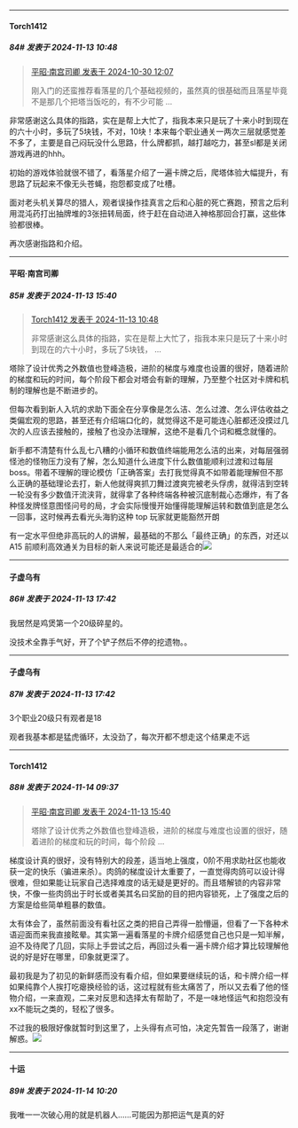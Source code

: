 ﻿
*****

####  Torch1412  
##### 84#       发表于 2024-11-13 10:48

<blockquote><a href="httphttps://bbs.saraba1st.com/2b/forum.php?mod=redirect&amp;goto=findpost&amp;pid=66576249&amp;ptid=2205025" target="_blank">平昭·南宫司卿 发表于 2024-10-30 12:07</a>

刚入门的还蛮推荐看落星的几个基础视频的，虽然真的很基础而且落星毕竟不是那几个把塔当饭吃的，有不少可能 ...</blockquote>
非常感谢这么具体的指路，实在是帮上大忙了，指我本来只是玩了十来小时到现在的六十小时，多玩了5块钱，不对，10块！本来每个职业通关一两次三层就感觉差不多了，主要是自己闷玩没什么思路，什么牌都抓，越打越吃力，甚至sl都是关闭游戏再进的hhh。

初始的游戏体验就很不错了，看落星介绍了一遍卡牌之后，爬塔体验大幅提升，有思路了玩起来不像无头苍蝇，抱怨都变成了吐槽。

面对老头机关算尽的猎人，观者误操作挂真言之后和心脏的死亡赛跑，预言之后利用混沌药打出抽牌堆的3张扭转局面，终于赶在自动进入神格那回合打赢，这些体验都很棒。

再次感谢指路和介绍。


*****

####  平昭·南宫司卿  
##### 85#       发表于 2024-11-13 15:40

<blockquote><a href="httphttps://bbs.saraba1st.com/2b/forum.php?mod=redirect&amp;goto=findpost&amp;pid=66685786&amp;ptid=2205025" target="_blank">Torch1412 发表于 2024-11-13 10:48</a>

非常感谢这么具体的指路，实在是帮上大忙了，指我本来只是玩了十来小时到现在的六十小时，多玩了5块钱， ...</blockquote>
塔除了设计优秀之外数值也登峰造极，进阶的梯度与难度也设置的很好，随着进阶的梯度和玩的时间，每个阶段下都会对塔会有新的理解，乃至整个社区对卡牌和机制的理解也是不断进步的。

但每次看到新人入坑的求助下面全在分享像是怎么洁、怎么过渡、怎么评估收益之类偏宏观的思路，甚至还有介绍端口化的，就觉得这不是可能连心脏都还没摸过几次的人应该去接触的，接触了也没办法理解，这绝不是看几个词和概念就懂的。

新手都不清楚有什么乱七八糟的小循环和数值终端能用怎么洁的出来，对每层强弱怪池的怪物压力没有了解，怎么知道什么进度下什么数值能顺利过渡和过每层 boss。带着不理解的理论模仿「正确答案」去打我觉得真不如带着能理解但不那么正确的基础理论去打，新人他就得爽抓刀舞过渡爽完被老头俘虏，就得洁到空转一轮没有多少数值汗流浃背，就得拿了各种终端各种被沉底制裁心态爆炸，有了各种怪发牌怪意图怪问号的局，才会实际慢慢开始懂得能理解运转和数值到底是怎么一回事，这时候再去看光头海豹这种 top 玩家就更能豁然开朗

有一定水平但绝非高玩的人的讲解，最基础的不那么「最终正确」的东西，对还以 A15 前顺利高效通关为目标的新人来说可能还是最适合的<img src="https://static.saraba1st.com/image/smiley/face2017/068.png" referrerpolicy="no-referrer">


*****

####  子虚乌有  
##### 86#       发表于 2024-11-13 17:42

我居然是鸡煲第一个20级碎星的。

没技术全靠手气好，开了个铲子然后不停的挖遗物。。

*****

####  子虚乌有  
##### 87#       发表于 2024-11-13 17:42

3个职业20级只有观者是18

观者我基本都是猛虎循环，太没劲了，每次开都不想走这个结果走不远


*****

####  Torch1412  
##### 88#       发表于 2024-11-14 09:37

<blockquote><a href="httphttps://bbs.saraba1st.com/2b/forum.php?mod=redirect&amp;goto=findpost&amp;pid=66688106&amp;ptid=2205025" target="_blank">平昭·南宫司卿 发表于 2024-11-13 15:40</a>

塔除了设计优秀之外数值也登峰造极，进阶的梯度与难度也设置的很好，随着进阶的梯度和玩的时间，每个阶段 ...</blockquote>
梯度设计真的很好，没有特别大的段差，适当地上强度，0阶不用求助社区也能收获一定的快乐（骗进来杀）。肉鸽的梯度设计太重要了，一直觉得肉鸽可以设计得很难，但如果能让玩家自己选择难度的话无疑是更好的。而且塔解锁的内容非常快，不像一些肉鸽出于时长或者美其名曰奖励的目的把内容锁死，上了强度之后的方案是给些简单粗暴的数值。

太有体会了，虽然前面没有看社区之类的把自己弄得一脸懵逼，但看了一下各种术语迎面而来我直接眩晕。其实第一遍看落星的卡牌介绍感觉自己也只是一知半解，迫不及待爬了几回，实际上手尝试之后，再回过头看一遍卡牌介绍才算比较理解他说的好是好在哪里，印象就更深了。

最初我是为了初见的新鲜感而没有看介绍，但如果要继续玩的话，和卡牌介绍一样如果纯靠个人挨打吃瘪换经验的话，这过程就有些太痛苦了，所以又去看了他的怪物介绍，一来直观，二来对反思和选择太有帮助了，不是一味地怪运气和抱怨没有xx不能玩之类的，轻松了很多。

不过我的极限好像就暂时到这里了，上头得有点可怕，决定先暂告一段落了，谢谢解惑。<img src="https://static.saraba1st.com/image/smiley/carton2017/246.gif" referrerpolicy="no-referrer">


*****

####  十运  
##### 89#       发表于 2024-11-14 10:20

我唯一一次破心用的就是机器人……可能因为那把运气是真的好

